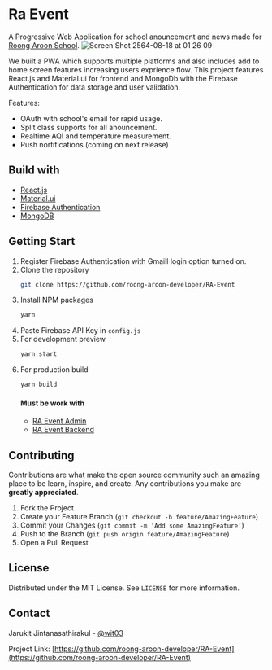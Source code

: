 # Ra Event
A Progressive Web Application for school anouncement and news made for [Roong Aroon School](http://roong-aroon.ac.th/).
![Screen Shot 2564-08-18 at 01 26 09](https://user-images.githubusercontent.com/40893632/129780528-c0ac4f92-c2a8-4b0f-927c-0ace4ae6ea55.png)

We built a PWA which supports multiple platforms and also includes add to home screen features increasing users exprience flow. This project features React.js and Material.ui for frontend and MongoDb with the Firebase Authentication for data storage and user validation.  

Features:
- OAuth with school's email for rapid usage.
- Split class supports for all anouncement.
- Realtime AQI and temperature measurement.
- Push nortifications (coming on next release)


## Build with
- [React.js](https://reactjs.org/)
- [Material.ui](https://material-ui.com/)
- [Firebase Authentication](https://firebase.google.com/products/auth?gclid=Cj0KCQjwvO2IBhCzARIsALw3ASpP_8P7mAHRn-NzaYZAYGijwzm50DfXwI5R1r7FsZpgQzFL6ENyX6MaAn02EALw_wcB&gclsrc=aw.ds)
- [MongoDB](https://www.mongodb.com/cloud/atlas/lp/try2?utm_source=google&utm_campaign=gs_apac_thailand_search_core_brand_atlas_desktop&utm_term=mongodb&utm_medium=cpc_paid_search&utm_ad=e&utm_ad_campaign_id=12212624374&gclid=Cj0KCQjwvO2IBhCzARIsALw3ASrv45XwjDPI8IzxFzDyzUqsG6JFilg2QpOjp6qYcwP4yDvtXbiCSLUaAjsGEALw_wcB)



## Getting Start
1. Register Firebase Authentication with Gmaill login option turned on.
2. Clone the repository
   ```sh
   git clone https://github.com/roong-aroon-developer/RA-Event
   ```
3. Install NPM packages
   ```sh
   yarn
   ```
4. Paste Firebase API Key in `config.js`
5. For development preview
   ```sh
   yarn start
   ```
6. For production build
   ```sh
   yarn build
   ```
    #### Must be work with
    - [RA Event Admin](https://github.com/roong-aroon-developer/RA-Event-admin)
    - [RA Event Backend](https://github.com/roong-aroon-developer/RA-Event-backend)
    

## Contributing

Contributions are what make the open source community such an amazing place to be learn, inspire, and create. Any contributions you make are **greatly appreciated**.

1. Fork the Project
2. Create your Feature Branch (`git checkout -b feature/AmazingFeature`)
3. Commit your Changes (`git commit -m 'Add some AmazingFeature'`)
4. Push to the Branch (`git push origin feature/AmazingFeature`)
5. Open a Pull Request



<!-- LICENSE -->
## License

Distributed under the MIT License. See `LICENSE` for more information.


<!-- CONTACT -->
## Contact

Jarukit Jintanasathirakul - [@wit03](https://github.com/wit03) 

Project Link: [https://github.com/roong-aroon-developer/RA-Event](https://github.com/roong-aroon-developer/RA-Event)
